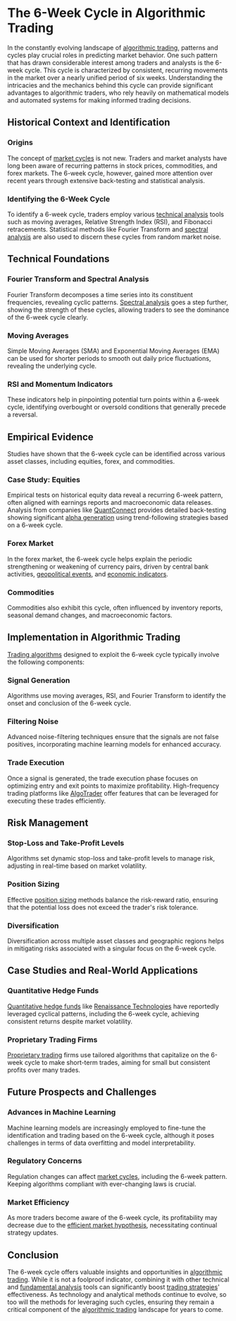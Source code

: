 # The 6-Week Cycle in Algorithmic Trading

In the constantly evolving landscape of [algorithmic trading](../a/algorithmic_trading.md), patterns and cycles play crucial roles in predicting market behavior. One such pattern that has drawn considerable interest among traders and analysts is the 6-week cycle. This cycle is characterized by consistent, recurring movements in the market over a nearly unified period of six weeks. Understanding the intricacies and the mechanics behind this cycle can provide significant advantages to algorithmic traders, who rely heavily on mathematical models and automated systems for making informed trading decisions.

## Historical Context and Identification

### Origins
The concept of [market cycles](../m/market_cycles.md) is not new. Traders and market analysts have long been aware of recurring patterns in stock prices, commodities, and forex markets. The 6-week cycle, however, gained more attention over recent years through extensive back-testing and statistical analysis. 

### Identifying the 6-Week Cycle
To identify a 6-week cycle, traders employ various [technical analysis](../t/technical_analysis.md) tools such as moving averages, Relative Strength Index (RSI), and Fibonacci retracements. Statistical methods like Fourier Transform and [spectral analysis](../s/spectral_analysis.md) are also used to discern these cycles from random market noise. 

## Technical Foundations

### Fourier Transform and Spectral Analysis
Fourier Transform decomposes a time series into its constituent frequencies, revealing cyclic patterns. [Spectral analysis](../s/spectral_analysis.md) goes a step further, showing the strength of these cycles, allowing traders to see the dominance of the 6-week cycle clearly.

### Moving Averages
Simple Moving Averages (SMA) and Exponential Moving Averages (EMA) can be used for shorter periods to smooth out daily price fluctuations, revealing the underlying cycle.

### RSI and Momentum Indicators
These indicators help in pinpointing potential turn points within a 6-week cycle, identifying overbought or oversold conditions that generally precede a reversal.

## Empirical Evidence

Studies have shown that the 6-week cycle can be identified across various asset classes, including equities, forex, and commodities. 

### Case Study: Equities
Empirical tests on historical equity data reveal a recurring 6-week pattern, often aligned with earnings reports and macroeconomic data releases. Analysis from companies like [QuantConnect](https://www.quantconnect.com) provides detailed back-testing showing significant [alpha generation](../a/alpha_generation.md) using trend-following strategies based on a 6-week cycle.

### Forex Market
In the forex market, the 6-week cycle helps explain the periodic strengthening or weakening of currency pairs, driven by central bank activities, [geopolitical events](../g/geopolitical_events.md), and [economic indicators](../e/economic_indicators.md).

### Commodities
Commodities also exhibit this cycle, often influenced by inventory reports, seasonal demand changes, and macroeconomic factors.

## Implementation in Algorithmic Trading

[Trading algorithms](../t/trading_algorithms.md) designed to exploit the 6-week cycle typically involve the following components:

### Signal Generation
Algorithms use moving averages, RSI, and Fourier Transform to identify the onset and conclusion of the 6-week cycle. 

### Filtering Noise
Advanced noise-filtering techniques ensure that the signals are not false positives, incorporating machine learning models for enhanced accuracy.

### Trade Execution
Once a signal is generated, the trade execution phase focuses on optimizing entry and exit points to maximize profitability. High-frequency trading platforms like [AlgoTrader](https://www.algotrader.com) offer features that can be leveraged for executing these trades efficiently.

## Risk Management

### Stop-Loss and Take-Profit Levels
Algorithms set dynamic stop-loss and take-profit levels to manage risk, adjusting in real-time based on market volatility. 

### Position Sizing
Effective [position sizing](../p/position_sizing.md) methods balance the risk-reward ratio, ensuring that the potential loss does not exceed the trader's risk tolerance.

### Diversification
Diversification across multiple asset classes and geographic regions helps in mitigating risks associated with a singular focus on the 6-week cycle.

## Case Studies and Real-World Applications

### Quantitative Hedge Funds
[Quantitative hedge funds](../q/quantitative_hedge_funds.md) like [Renaissance Technologies](https://www.rentec.com) have reportedly leveraged cyclical patterns, including the 6-week cycle, achieving consistent returns despite market volatility.

### Proprietary Trading Firms
[Proprietary trading](../p/proprietary_trading.md) firms use tailored algorithms that capitalize on the 6-week cycle to make short-term trades, aiming for small but consistent profits over many trades.

## Future Prospects and Challenges

### Advances in Machine Learning
Machine learning models are increasingly employed to fine-tune the identification and trading based on the 6-week cycle, although it poses challenges in terms of data overfitting and model interpretability.

### Regulatory Concerns
Regulation changes can affect [market cycles](../m/market_cycles.md), including the 6-week pattern. Keeping algorithms compliant with ever-changing laws is crucial.

### Market Efficiency
As more traders become aware of the 6-week cycle, its profitability may decrease due to the [efficient market hypothesis](../e/efficient_market_hypothesis.md), necessitating continual strategy updates.

## Conclusion

The 6-week cycle offers valuable insights and opportunities in [algorithmic trading](../a/algorithmic_trading.md). While it is not a foolproof indicator, combining it with other technical and [fundamental analysis](../f/fundamental_analysis.md) tools can significantly boost [trading strategies](../t/trading_strategies.md)' effectiveness. As technology and analytical methods continue to evolve, so too will the methods for leveraging such cycles, ensuring they remain a critical component of the [algorithmic trading](../a/algorithmic_trading.md) landscape for years to come.